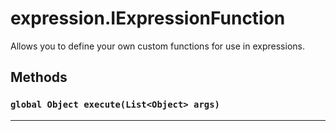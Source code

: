 # expression.IExpressionFunction

Allows you to define your own custom functions for use in expressions.

## Methods
### `global Object execute(List<Object> args)`
---
